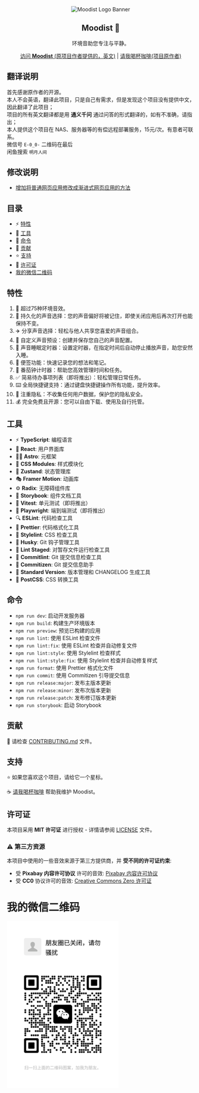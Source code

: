 <div align="center">
  <img src="/assets/banner.svg" alt="Moodist Logo Banner" />
  <h2>Moodist 🌲</h2>
  <p>环境音助您专注与平静。</p>
  <a href="https://moodist.app">访问 <strong>Moodist</strong> (原项目作者提供的，英文)</a> | <a href="https://buymeacoffee.com/remvze">请我喝杯咖啡(项目原作者)</a>
</div>

## 翻译说明
首先感谢原作者的开源。  
本人不会英语，翻译此项目，只是自己有需求，但是发现这个项目没有提供中文，因此翻译了此项目；  
项目的所有英文翻译都是用 **通义千问** 通过问答的形式翻译的，如有不准确，请指出；  
本人提供这个项目在 NAS、服务器等的有偿远程部署服务，15元/次。有意者可联系。  
微信号 `E-0_0-` 二维码在最后  
闲鱼搜索 `明月人间`

## 修改说明
- [增加将普通网页应用修改成渐进式网页应用的方法](./渐进式网页应用.md)

## 目录

- ⚡ [特性](#特性)
- 🧰 [工具](#工具)
- 🔮 [命令](#命令)
- 🚧 [贡献](#贡献)
- ⭐ [支持](#支持)
- 📜 [许可证](#许可证)
- [我的微信二维码](#我的微信二维码)

## 特性

1. 🎵 超过75种环境音效。
1. 📝 持久化的声音选择：您的声音偏好将被记住，即使关闭应用后再次打开也能保持不变。
1. ✈️ 分享声音选择：轻松与他人共享您喜爱的声音组合。
1. 🧰 自定义声音预设：创建并保存您自己的声音配置。
1. 🌙 声音睡眠定时器：设置定时器，在指定时间后自动停止播放声音，助您安然入睡。
1. 📓 便签功能：快速记录您的想法和笔记。
1. 🍅 番茄钟计时器：帮助您高效管理时间和任务。
1. ✅ 简易待办事项列表（即将推出）：轻松管理日常任务。
1. ⌨️ 全局快捷键支持：通过键盘快捷键操作所有功能，提升效率。
1. 🥷 注重隐私：不收集任何用户数据，保护您的隐私安全。
1. 💰 完全免费且开源：您可以自由下载、使用及自行托管。

## 工具

- ⚡ **TypeScript**: 编程语言
- 🔨 **React**: 用户界面库
- 🧑‍🚀 **Astro**: 元框架
- 🎨 **CSS Modules**: 样式模块化
- 🐻 **Zustand**: 状态管理库
- 🎭 **Framer Motion**: 动画库
- ⚙️ **Radix**: 无障碍组件库
- 📕 **Storybook**: 组件文档工具
- 🧪 **Vitest**: 单元测试（即将推出）
- 🔭 **Playwright**: 端到端测试（即将推出）
- 🔍 **ESLint**: 代码检查工具
- 🧹 **Prettier**: 代码格式化工具
- 🧼 **Stylelint**: CSS 检查工具
- 🐶 **Husky**: Git 钩子管理工具
- 📝 **Lint Staged**: 对暂存文件运行检查工具
- 🧽 **Commitlint**: Git 提交信息检查工具
- 🧭 **Commitizen**: Git 提交信息助手
- 📓 **Standard Version**: 版本管理和 CHANGELOG 生成工具
- 🧰 **PostCSS**: CSS 转换工具

## 命令

- `npm run dev`: 启动开发服务器
- `npm run build`: 构建生产环境版本
- `npm run preview`: 预览已构建的应用
- `npm run lint`: 使用 ESLint 检查文件
- `npm run lint:fix`: 使用 ESLint 检查并自动修复文件
- `npm run lint:style`: 使用 Stylelint 检查样式
- `npm run lint:style:fix`: 使用 Stylelint 检查并自动修复样式
- `npm run format`: 使用 Prettier 格式化文件
- `npm run commit`: 使用 Commitizen 引导提交信息
- `npm run release:major`: 发布主版本更新
- `npm run release:minor`: 发布次版本更新
- `npm run release:patch`: 发布修订版本更新
- `npm run storybook`: 启动 Storybook

## 贡献

🚧 请检查 [CONTRIBUTING.md](CONTRIBUTING.md) 文件。

## 支持

⭐ 如果您喜欢这个项目，请给它一个星标。

☕ [请我喝杯咖啡](https://buymeacoffee.com/remvze) 帮助我维护 Moodist。

## 许可证

本项目采用 **MIT 许可证** 进行授权 -  详情请参阅 [LICENSE](LICENSE) 文件。

### ⚠️ 第三方资源

本项目中使用的一些音效来源于第三方提供商，并 **受不同的许可证约束**:

- 受 **Pixabay 内容许可协议** 许可的音效: [Pixabay 内容许可协议](https://pixabay.com/service/license-summary/)
- 受 **CC0** 协议许可的音效: [Creative Commons Zero 许可证](https://creativecommons.org/publicdomain/zero/1.0/)


# 我的微信二维码
<img src="./微信.png" alt="微信二维码" width="300">  

